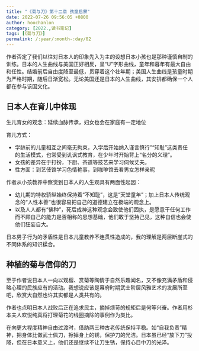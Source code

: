 ```yaml
---
title: "《菊与刀》第十二章 孩童启蒙"
date: 2022-07-26 09:56:05 +0800
author: hoochanlon
category: [2022.,读书笔记]
tags: [《菊与刀》]
permalink: /:year/:month-:day/02
---
```


作者否定了我们以往对日本人的印象先入为主的设想日本小孩也是那种谨慎自制的训练。日本的人生曲线与美国正好相反，呈“U”字形曲线，童年和暮年有最大自由和任性。结婚前后自由度降至最低，贯穿着这个壮年期；美国人生曲线是孩童时期为严格时期，随后日渐宽松。无论美国还是日本的人生曲线，其安排都确保一个人都在参与该国文化。

<!-- more -->

## 日本人在育儿中体现

生儿育女的观念：延续血脉传承，妇女也会在家庭有一定地位

育儿方式：

- 学龄前的儿童相互之间毫无拘束，入学后开始纳入谨言慎行”“知耻”这类责任的生活模式，也常受到讥讽式教育，在少年时开始背上“名分的义理”。
- 女孩的差异在于打扮，下厨、茶道等技艺来学习伺候丈夫。
- 性方面：到艺伎馆学习色情艳事，到咖啡馆去看男女怎样亲昵

作者从小孩教养中察觉到日本人的人生观具有两面性起因：

- 幼儿期的特权骄纵始终保持着“不知耻”，这是“天堂童年”；加上日本人传统观念的“人性本善”也很容易把自己的道德建立在极端的观念上。
- 以及人人都有“佛种”，死后成神这种观念会致使他们固执，是愿意干任何工作而不顾自己的能力是否相称的思想基础，他们敢于坚持己见，这种自信也会使他们狂妄自大。

日本男子行为的矛盾性是日本儿童教养不连贯性造成的，我的理解是两层断崖式的不同体系的知识糅合。


## 种植的菊与信仰的刀

至于作者说日本人一向以观樱、赏菊等陶情于自然乐趣闻名，又不像充满矛盾和侵略心理的民族应有的活动。我想说应该是幕府时期武士阶层风雅艺术的发展所至吧，欣赏大自然也许其实都是人类共有的。

作者也点明日本人战败后正在追求民主，摘掉烦苛的规矩后是何等兴奋。作者用杉本夫人欢悦纯真将打理菊花的线圈摘除的事例作为类比。

在向更大程度精神自由过渡时，借助两三种古老传统保持平稳。如“自我负责”精神，把身体比做武士佩刀，擦掉身上的锈，保护刀的光洁。日本虽已经“放下刀”投降，但在日本意义上，他们还是继续不让刀生锈，保持心目中刀的光泽。

